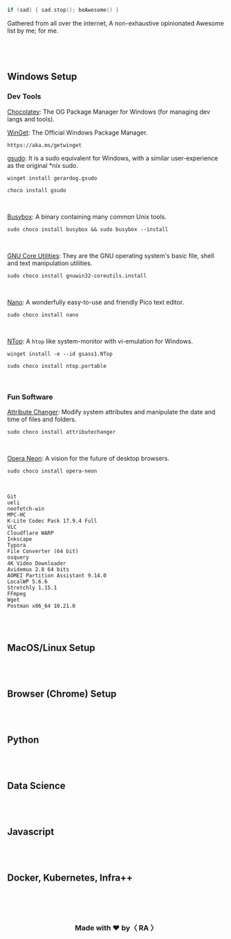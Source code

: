 ```cpp
if (sad) { sad.stop(); beAwesome() }
```
Gathered from all over the internet, A non-exhaustive opinionated Awesome list by me; for me. 

<h1></h1>

<br/>


## Windows Setup

### Dev Tools

[Chocolatey](https://chocolatey.org/install): The OG Package Manager for Windows (for managing dev langs and tools).

[WinGet](https://github.com/microsoft/winget-cli): The Official Windows Package Manager.
```
https://aka.ms/getwinget
```

[gsudo](https://github.com/gerardog/gsudo): It is a sudo equivalent for Windows, with a similar user-experience as the original *nix sudo.
```
winget install gerardog.gsudo

choco install gsudo
```
<br/>

[Busybox](https://frippery.org/busybox/): A binary containing many common Unix tools.
```
sudo choco install busybox && sudo busybox --install
```
<br/>

[GNU Core Utilities](https://gnuwin32.sourceforge.net/packages/coreutils.htm): They are the GNU operating system's basic file, shell and text manipulation utilities.
```
sudo choco install gnuwin32-coreutils.install
```
<br/>


[Nano](https://github.com/okibcn/nano-for-windows): A wonderfully easy-to-use and friendly Pico text editor.
```
sudo choco install nano
```
<br/>

[NTop](https://github.com/gsass1/NTop): A `htop` like system-monitor with vi-emulation for Windows.
```
winget install -e --id gsass1.NTop

sudo choco install ntop.portable
```
<br/>


### Fun Software

[Attribute Changer](https://www.petges.lu/): Modify system attributes and manipulate the date and time of files and folders.
```
sudo choco install attributechanger
```
<br/>

[Opera Neon](https://www.opera.com/browsers/neon): A vision for the future of desktop browsers.
```
sudo choco install opera-neon
```
<br/>


```
Git
ueli
neofetch-win
MPC-HC
K-Lite Codec Pack 17.9.4 Full
VLC
Cloudflare WARP
Inkscape
Typora
File Converter (64 bit)
osquery
4K Video Downloader
Avidemux 2.8 64 bits
AOMEI Partition Assistant 9.14.0
LocalWP 5.6.6
Stretchly 1.15.1
FFmpeg
Wget
Postman x86_64 10.21.0 
```

<br/>
<br/>


## MacOS/Linux Setup

<br/>
<br/>

## Browser (Chrome) Setup

<br/>
<br/>

## Python

<br/>
<br/>


## Data Science 

<br/>
<br/>


## Javascript

<br/>
<br/>


## Docker, Kubernetes, Infra++

<br/>
<br/>


<div align="center">

  <h1></h1>

  <h3> Made with <b>❤️</b> by<b>〈 RA 〉</b></h3>
</div>
